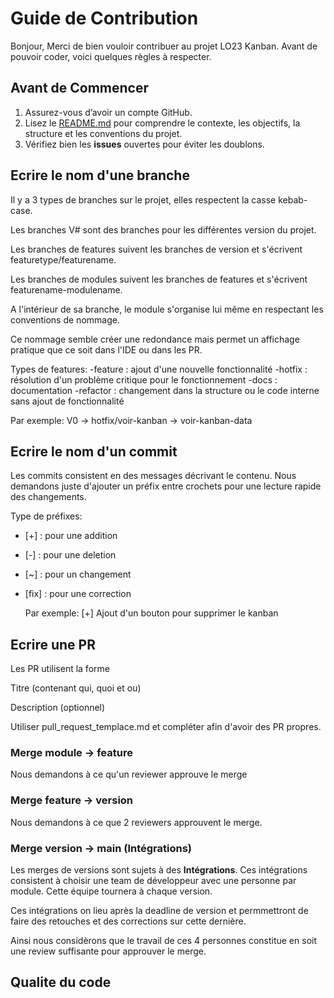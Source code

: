 # Guide de Contribution
Bonjour,
Merci de bien vouloir contribuer au projet LO23 Kanban. Avant de pouvoir coder, voici quelques règles à respecter.

## Avant de Commencer

1. Assurez-vous d’avoir un compte GitHub.
2. Lisez le [README.md](./README.md) pour comprendre le contexte, les objectifs, la structure et les conventions du projet.
3. Vérifiez bien les **issues** ouvertes pour éviter les doublons.

## Ecrire le nom d'une branche

Il y a 3 types de branches sur le projet, elles respectent la casse kebab-case.

Les branches V# sont des branches pour les différentes version du projet.

Les branches de features suivent les branches de version et s'écrivent featuretype/featurename.

Les branches de modules suivent les branches de features et s'écrivent featurename-modulename.

A l'intérieur de sa branche, le module s'organise lui même en respectant les conventions de nommage.

Ce nommage semble créer une redondance mais permet un affichage pratique que ce soit dans l'IDE ou dans les PR.

Types de features:
-feature : ajout d'une nouvelle fonctionnalité
-hotfix : résolution d'un problème critique pour le fonctionnement
-docs : documentation
-refactor : changement dans la structure ou le code interne sans ajout de fonctionnalité

Par exemple: V0 -> hotfix/voir-kanban -> voir-kanban-data

## Ecrire le nom d'un commit

Les commits consistent en des messages décrivant le contenu. Nous demandons juste d'ajouter un préfix entre crochets pour une lecture rapide des changements.

Type de préfixes:
- [+] : pour une addition
- [-] : pour une deletion
- [~] : pour un changement
- [fix] : pour une correction

  Par exemple: [+] Ajout d'un bouton pour supprimer le kanban

## Ecrire une PR

Les PR utilisent la forme

Titre (contenant qui, quoi et ou)

Description (optionnel)

Utiliser pull_request_templace.md et compléter afin d'avoir des PR propres.

### Merge module -> feature

Nous demandons à ce qu'un reviewer approuve le merge

### Merge feature -> version

Nous demandons à ce que 2 reviewers approuvent le merge.

### Merge version -> main (Intégrations)

Les merges de versions sont sujets à des **Intégrations**. Ces intégrations consistent à choisir une team de développeur avec une personne par module. Cette équipe tournera à chaque version.

Ces intégrations on lieu après la deadline de version et permmettront de faire des retouches et des corrections sur cette dernière.

Ainsi nous considèrons que le travail de ces 4 personnes constitue en soit une review suffisante pour approuver le merge.

## Qualite du code

